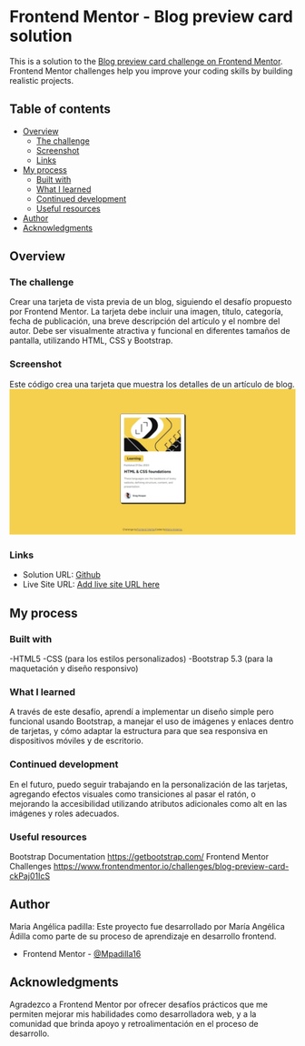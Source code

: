 # Frontend Mentor - Blog preview card solution

This is a solution to the [Blog preview card challenge on Frontend Mentor](https://www.frontendmentor.io/challenges/blog-preview-card-ckPaj01IcS). Frontend Mentor challenges help you improve your coding skills by building realistic projects. 

## Table of contents

- [Overview](#overview)
  - [The challenge](#the-challenge)
  - [Screenshot](#screenshot)
  - [Links](#links)
- [My process](#my-process)
  - [Built with](#built-with)
  - [What I learned](#what-i-learned)
  - [Continued development](#continued-development)
  - [Useful resources](#useful-resources)
- [Author](#author)
- [Acknowledgments](#acknowledgments)


## Overview

### The challenge
Crear una tarjeta de vista previa de un blog, siguiendo el desafío propuesto por Frontend Mentor. La tarjeta debe incluir una imagen, título, categoría, fecha de publicación, una breve descripción del artículo y el nombre del autor. Debe ser visualmente atractiva y funcional en diferentes tamaños de pantalla, utilizando HTML, CSS y Bootstrap.

### Screenshot
Este código crea una tarjeta que muestra los detalles de un artículo de blog. 
![Solucion](Solucion.jpeg)


### Links
- Solution URL: [Github](https://github.com/Mpadilla16/Practica/blob/main/HTML/Blog-preview-card/index.html)
- Live Site URL: [Add live site URL here](https://mpadilla16.github.io/Practica/HTML/Blog-preview-card/index.html)

## My process

### Built with
-HTML5
-CSS (para los estilos personalizados)
-Bootstrap 5.3 (para la maquetación y diseño responsivo)

### What I learned
A través de este desafío, aprendí a implementar un diseño simple pero funcional usando Bootstrap, a manejar el uso de imágenes y enlaces dentro de tarjetas, y cómo adaptar la estructura para que sea responsiva en dispositivos móviles y de escritorio.


### Continued development
En el futuro, puedo seguir trabajando en la personalización de las tarjetas, agregando efectos visuales como transiciones al pasar el ratón, o mejorando la accesibilidad utilizando atributos adicionales como alt en las imágenes y roles adecuados.

### Useful resources

Bootstrap Documentation https://getbootstrap.com/
Frontend Mentor Challenges https://www.frontendmentor.io/challenges/blog-preview-card-ckPaj01IcS 
 
## Author
Maria Angélica padilla: Este proyecto fue desarrollado por María Angélica Ádilla como parte de su proceso de aprendizaje en desarrollo frontend.
- Frontend Mentor - [@Mpadilla16](https://www.frontendmentor.io/profile/Mpadilla16)

## Acknowledgments
Agradezco a Frontend Mentor por ofrecer desafíos prácticos que me permiten mejorar mis habilidades como desarrolladora web, y a la comunidad que brinda apoyo y retroalimentación en el proceso de desarrollo.
